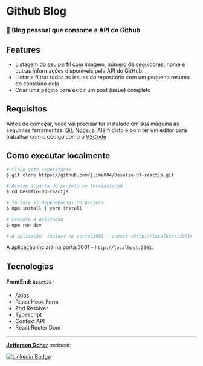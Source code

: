 # Github Blog

### 🚀 Blog pessoal que consome a API do Github

## Features

- Listagem do seu perfil com imagem, número de seguidores, nome e outras informações disponíveis pela API do GitHub.
- Listar e filtrar todas as issues do repositório com um pequeno resumo do conteúdo dela
- Criar uma página para exibir um post (issue) completo

## Requisitos

Antes de começar, você vai precisar ter instalado em sua máquina as seguintes ferramentas:
[Git](https://git-scm.com), [Node.js](https://nodejs.org/en/). 
Além disto é bom ter um editor para trabalhar com o código como o [VSCode](https://code.visualstudio.com/)

## Como executar localmente

```bash
# Clone este repositório
$ git clone https://github.com/jlima004/Desafio-03-reactjs.git

# Acesse a pasta do projeto no terminal/cmd
$ cd Desafio-03-reactjs

# Instale as dependências do projeto
$ npm install | yarn install 

# Execute a aplicação
$ npm run dev

# A aplicação  inciará na porta:3001 - acesse <http://localhost:3001>
```

A aplicação  inciará na porta:3001 - `http://localhost:3001`.

## Tecnologias

#### FrontEnd: `ReactJS!`

- Axios
- React Hook Form
- Zod Resolver
- Typescript
- Context API
- React Router Dom

---

<a href="https://github.com/jlima004"><b>Jefferson Dcher</b></a> :octocat:

[![Linkedin Badge](https://img.shields.io/badge/-Jefferson-blue?style=flat-square&logo=Linkedin&logoColor=white&link=https://www.linkedin.com/in/jefferson-dcher/)](https://www.linkedin.com/in/jefferson-dcher/) 
